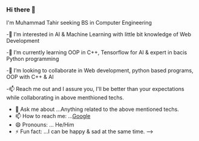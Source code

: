### Hi there 👋



I'm Muhammad Tahir seeking BS in Computer Engineering

 -👀 I’m interested in AI & Machine Learning with little bit knowledge of Web Development
 
 -🌱 I’m currently learning OOP in C++, Tensorflow for AI & expert in bacis Python programming
 
 -💞️ I’m looking to collaborate in Web development, python based programs, OOP with C++ & AI
 
 -📫 Reach me out and I assure you, I'll be better than your expectations while collaborating in above menthioned techs.
 
 - 💬 Ask me about ...Anything related to the above mentioned techs.
 - 📫 How to reach me: ...[Google](https://itztahir.online)
 - 😄 Pronouns: ... He/Him
 - ⚡ Fun fact: ...I can be happy & sad at the same time.
-->
